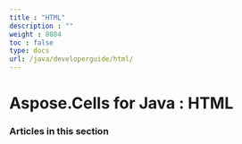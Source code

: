 ```yaml
---
title : "HTML" 
description : "" 
weight : 8084 
toc : false
type: docs
url: /java/developerguide/html/
---
```


# Aspose.Cells for Java : HTML


### Articles in this section

           

 

